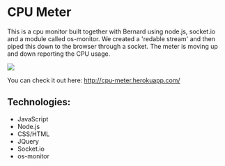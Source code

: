 CPU Meter
=========

This is a cpu monitor built together with Bernard using node.js, socket.io and a module called os-monitor. 
We created a 'redable stream' and then piped this down to the browser through a socket. 
The meter is moving up and down reporting the CPU usage.

<img src='http://i61.tinypic.com/keyp9j.png' align='center'>

You can check it out here: http://cpu-meter.herokuapp.com/

Technologies:
------------
- JavaScript
- Node.js
- CSS/HTML
- JQuery
- Socket.io
- os-monitor
